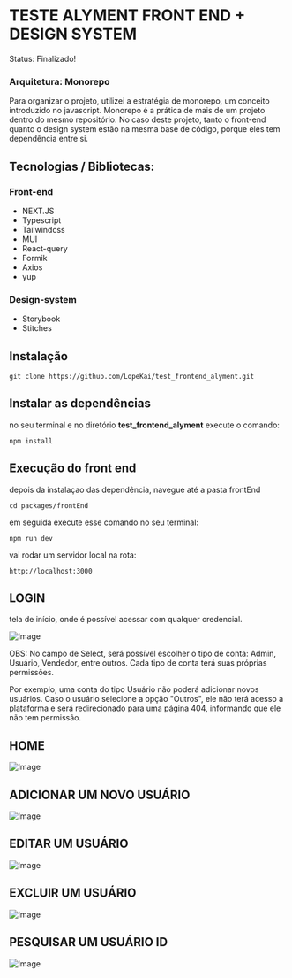 <h1> 
    TESTE ALYMENT FRONT END + DESIGN SYSTEM
</h1

<p> Status: Finalizado!</p>

### Arquitetura: Monorepo
Para organizar o projeto, utilizei a estratégia de monorepo, um conceito  introduzido no javascript. Monorepo é a prática de mais de um  projeto dentro do mesmo repositório. No caso deste projeto, tanto o front-end quanto o design system estão na mesma base de código, porque eles tem dependência entre si.

<h2> Tecnologias / Bibliotecas: </h2>

###  Front-end

+ NEXT.JS
+ Typescript
+ Tailwindcss
+ MUI
+ React-query
+ Formik
+ Axios
+ yup

 ### Design-system

 + Storybook
 + Stitches


##  Instalação

```
git clone https://github.com/LopeKai/test_frontend_alyment.git
```

 ##  Instalar as dependências

no seu terminal e no diretório <strong>test_frontend_alyment</strong> execute o comando: 

```
npm install
```

##  Execução do front end

depois da instalaçao das dependência, navegue até a pasta frontEnd

```
cd packages/frontEnd
```

em seguida execute esse comando no seu terminal:

```
npm run dev
```

vai rodar um servidor local na rota:

```
http://localhost:3000
```

##  LOGIN
tela de início, onde é possível acessar com qualquer credencial.

![Image](https://github.com/user-attachments/assets/8e497cf1-2610-467f-ad43-2c0f7523cf70)

OBS: 
No campo de Select, será possível escolher o tipo de conta: Admin, Usuário, Vendedor, entre outros. Cada tipo de conta terá suas próprias permissões.

Por exemplo, uma conta do tipo Usuário não poderá adicionar novos usuários.
Caso o usuário selecione a opção "Outros", ele não terá acesso a plataforma e será redirecionado para uma página 404, informando que ele não tem permissão.

##  HOME

![Image](https://github.com/user-attachments/assets/71e2b066-f1f7-4caf-bb92-e7df08d6bf0f)

##  ADICIONAR UM NOVO USUÁRIO

![Image](https://github.com/user-attachments/assets/9b91fa26-b941-453a-941f-43964ed31c50)

##  EDITAR UM USUÁRIO

![Image](https://github.com/user-attachments/assets/be6feb76-c3f8-42d4-85c4-cfb239539346)

##  EXCLUIR UM USUÁRIO

![Image](https://github.com/user-attachments/assets/eeb5b6d5-0c6f-4b0a-80dc-ba61f1011d97)

##  PESQUISAR UM USUÁRIO ID

![Image](https://github.com/user-attachments/assets/fd91180b-11a6-4683-91a5-070cb2ff5c91)
